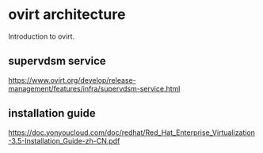 # ovirt architecture
Introduction to ovirt.

## supervdsm service
https://www.ovirt.org/develop/release-management/features/infra/supervdsm-service.html


## installation guide
https://doc.yonyoucloud.com/doc/redhat/Red_Hat_Enterprise_Virtualization-3.5-Installation_Guide-zh-CN.pdf
